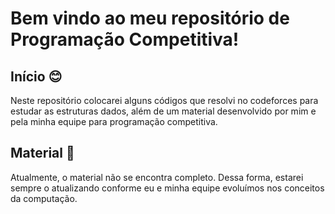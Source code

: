 # Bem vindo ao meu repositório de Programação Competitiva!

## Início :blush:
Neste repositório colocarei alguns códigos que resolvi no codeforces para estudar as estruturas dados, além de um material desenvolvido por mim e pela minha equipe para programação competitiva.

## Material :closed_book:
Atualmente, o material não se encontra completo. Dessa forma, estarei sempre o atualizando conforme eu e minha equipe evoluímos nos conceitos da computação.
